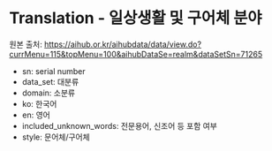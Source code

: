 # Translation - 일상생활 및 구어체 분야
원본 출처: https://aihub.or.kr/aihubdata/data/view.do?currMenu=115&topMenu=100&aihubDataSe=realm&dataSetSn=71265
* sn: serial number
* data_set: 대분류
* domain: 소분류
* ko: 한국어
* en: 영어
* included_unknown_words: 전문용어, 신조어 등 포함 여부
* style: 문어체/구어체
